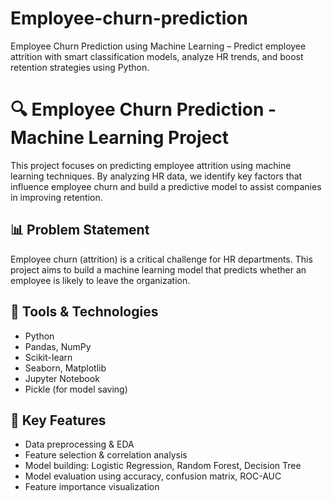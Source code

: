 # Employee-churn-prediction
Employee Churn Prediction using Machine Learning – Predict employee attrition with smart classification models, analyze HR trends, and boost retention strategies using Python.

# 🔍 Employee Churn Prediction - Machine Learning Project

This project focuses on predicting employee attrition using machine learning techniques. By analyzing HR data, we identify key factors that influence employee churn and build a predictive model to assist companies in improving retention.

## 📊 Problem Statement

Employee churn (attrition) is a critical challenge for HR departments. This project aims to build a machine learning model that predicts whether an employee is likely to leave the organization.

## 🚀 Tools & Technologies

- Python
- Pandas, NumPy
- Scikit-learn
- Seaborn, Matplotlib
- Jupyter Notebook
- Pickle (for model saving)



## 📌 Key Features

- Data preprocessing & EDA
- Feature selection & correlation analysis
- Model building: Logistic Regression, Random Forest, Decision Tree
- Model evaluation using accuracy, confusion matrix, ROC-AUC
- Feature importance visualization
















